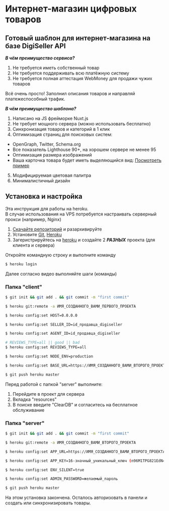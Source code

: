 # Интернет-магазин цифровых товаров

## Готовый шаблон для интернет-магазина на базе DigiSeller API

**_В чём преимущество сервиса?_**

1. Не требуется иметь собственный товар
2. Не требуется поддерживать всю платёжную систему
3. Не требуется полная аттестация WebMoney для продажи чужих товаров

Всё очень просто! Заполнил описания товаров и направляй платежеспособный трафик.

**_В чём преимущество шаблона?_**

1. Написано на JS фрейморке Nuxt.js
2. Не требует мощного сервера (можно использовать бесплатно)
3. Синхронизация товаров и категорий в 1 клик
4. Оптимизация страниц для поисковых систем:

- OpenGraph, Twitter, Schema.org
- Все показатель Lighthouse 90+, на хорошем сервере не менее 95
- Оптимизация размера изображений
- Ваша карточка товара будет иметь выделяющийся вид: [Посмотреть пример](https://i.imgur.com/KB8v4R8.png)

5. Модифицируемая цветовая палитра
6. Минималистичный дизайн

## Установка и настройка

Эта инструкция для работы на heroku.  
В случае использования на VPS потребуется настраивать серверный прокси (например, Nginx)

1. [Скачайте репозиторий](https://github.com/evdevru/casino/archive/refs/heads/main.zip) и разархивируйте
2. Установите [Git](https://git-scm.com/download/win), [Heroku](https://devcenter.heroku.com/articles/heroku-cli)
3. Загеристрируйтесь на [heroku](https://dashboard.heroku.com/) и создайте 2 **_РАЗНЫХ_** проекта (для клиента и сервера)

Откройте командную строку и выполните команду

```bash
$ heroku login
```

Далее согласно видео выполняйте шаги (команды)

### Папка "client"

```bash
$ git init && git add . && git commit -m "first commit"

$ heroku git:remote -a ИМЯ_СОЗДАННОГО_ВАМИ_ПЕРВОГО_ПРОЕКТА

$ heroku config:set HOST=0.0.0.0

$ heroku config:set SELLER_ID=id_продавца_digiseller

$ heroku config:set AGENT_ID=id_продавца_digiseller

# REVIEWS_TYPE=all || good || bad
$ heroku config:set REVIEWS_TYPE=all

$ heroku config:set NODE_ENV=production

$ heroku config:set BASE_URL=https://ИМЯ_СОЗДАННОГО_ВАМИ_ВТОРОГО_ПРОЕКТА.herokuapp.com/

$ git push heroku master
```

Перед работой с папкой "server" выполните:

1. Перейдите в проект для сервера
2. Вкладка "resources"
3. В поиске введите "ClearDB" и согласитесь на бесплатное обслуживание

### Папка "server"

```bash
$ git init && git add . && git commit -m "first commit"

$ heroku git:remote -a ИМЯ_СОЗДАННОГО_ВАМИ_ВТОРОГО_ПРОЕКТА

$ heroku config:set APP_URL=https://ИМЯ_СОЗДАННОГО_ВАМИ_ВТОРОГО_ПРОЕКТА.herokuapp.com

$ heroku config:set APP_KEY=16-значный_уникальный_ключ (n96M1TPG821EdN4mMIjnGKxGytx9W2UJ)

$ heroku config:set ENV_SILENT=true

$ heroku config:set ADMIN_PASSWORD=желаемый_пароль

$ git push heroku master
```

На этом установка закончена. Осталось авторизовать в панели и создать или синхронизировать товары.
